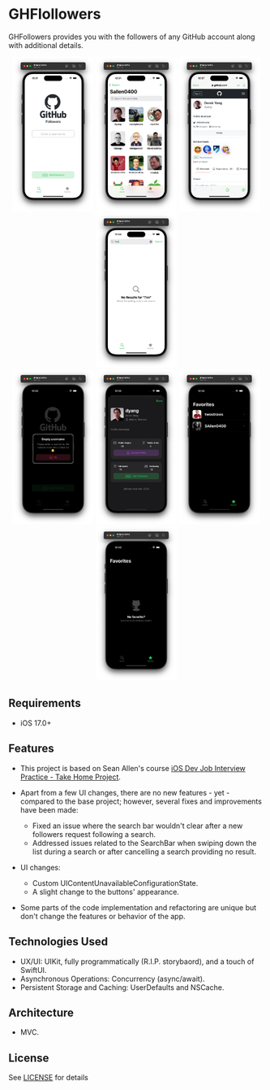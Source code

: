 # GHFlollowers

GHFollowers provides you with the followers of any GitHub account along with additional details.

<p align="center">
<img src="Resources/Screenshot-001-light.png" width="160px">
<img src="Resources/Screenshot-002-light.png" width="160px">
<img src="Resources/Screenshot-003-light.png" width="160px">
<img src="Resources/Screenshot-004-light.png" width="160px">
<br />
<img src="Resources/Screenshot-001-dark.png" width="160px">
<img src="Resources/Screenshot-002-dark.png" width="160px">
<img src="Resources/Screenshot-003-dark.png" width="160px">
<img src="Resources/Screenshot-004-dark.png" width="160px">
</p>

## Requirements

* iOS 17.0+

## Features

* This project is based on Sean Allen's course [iOS Dev Job Interview Practice - Take Home Project](https://seanallen.teachable.com/p/take-home).

* Apart from a few UI changes, there are no new features - yet - compared to the base project; however, several fixes and improvements have been made:
    * Fixed an issue where the search bar wouldn't clear after a new followers request following a search.
    * Addressed issues related to the SearchBar when swiping down the list during a search or after cancelling a search providing no result.

* UI changes:
    * Custom UIContentUnavailableConfigurationState.
    * A slight change to the buttons' appearance.

* Some parts of the code implementation and refactoring are unique but don't change the features or behavior of the app.

## Technologies Used

* UX/UI: UIKit, fully programmatically (R.I.P. storybaord), and a touch of SwiftUI.
* Asynchronous Operations: Concurrency (async/await).
* Persistent Storage and Caching: UserDefaults and NSCache.

## Architecture

* MVC.

## License

See [LICENSE](LICENSE) for details